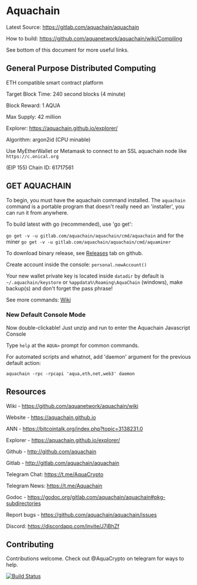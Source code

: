 # Aquachain

Latest Source: https://gitlab.com/aquachain/aquachain

How to build: https://github.com/aquanetwork/aquachain/wiki/Compiling

See bottom of this document for more useful links.

## General Purpose Distributed Computing

ETH compatible smart contract platform

Target Block Time: 240 second blocks (4 minute)

Block Reward: 1 AQUA

Max Supply: 42 million

Explorer: https://aquachain.github.io/explorer/

Algorithm: argon2id (CPU minable)

Use MyEtherWallet or Metamask to connect to an SSL aquachain node like `https://c.onical.org`

(EIP 155) Chain ID: 61717561

## GET AQUACHAIN

To begin, you must have the aquachain command installed. The `aquachain` command is a portable program that doesn't really need an 'installer', you can run it from anywhere.

To build latest with go (recommended), use 'go get':

`go get -v -u gitlab.com/aquachain/aquachain/cmd/aquachain` and for the miner `go get -v -u gitlab.com/aquachain/aquachain/cmd/aquaminer`

To download binary release, see [Releases](https://github.com/aquanetwork/aquachain/releases/latest) tab on github.

Create account inside the console: `personal.newAccount()`

Your new wallet private key is located inside `datadir` by default is `~/.aquachain/keystore` or `%appdata%\Roaming\AquaChain` (windows), make backup(s) and don't forget the pass phrase!

See more commands: [Wiki](https://github.com/aquanetwork/aquachain/wiki/Basics)

### New Default Console Mode

Now double-clickable! Just unzip and run to enter the Aquachain Javascript Console

Type `help` at the `AQUA>` prompt for common commands.

For automated scripts and whatnot, add 'daemon' argument for the previous default action:

```
aquachain -rpc -rpcapi 'aqua,eth,net,web3' daemon
```

## Resources

Wiki - https://github.com/aquanetwork/aquachain/wiki

Website - https://aquachain.github.io

ANN - https://bitcointalk.org/index.php?topic=3138231.0

Explorer - https://aquachain.github.io/explorer/

Github - http://github.com/aquachain

Gitlab - http://gitlab.com/aquachain/aquachain

Telegram Chat: https://t.me/AquaCrypto

Telegram News: https://t.me/Aquachain

Godoc - https://godoc.org/gitlab.com/aquachain/aquachain#pkg-subdirectories

Report bugs - https://github.com/aquachain/aquachain/issues

Discord: https://discordapp.com/invite/J7jBhZf

## Contributing

Contributions welcome. Check out @AquaCrypto on telegram for ways to help.

[![Build Status](https://travis-ci.org/aquanetwork/aquachain.svg?branch=master)](https://travis-ci.org/aquanetwork/aquachain)
